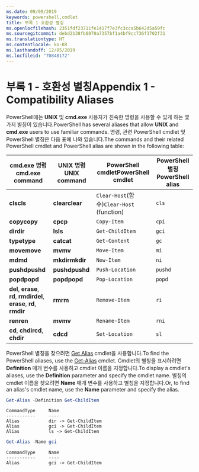 ```yaml
---
ms.date: 09/09/2019
keywords: powershell,cmdlet
title: 부록 1 호환성 별칭
ms.openlocfilehash: 2351fdf23711fe1417f7e3fc3cca5b642d5a59fc
ms.sourcegitcommit: debd2b38fb8070a7357bf1a4bf9cc736f3702f31
ms.translationtype: HT
ms.contentlocale: ko-KR
ms.lasthandoff: 12/05/2019
ms.locfileid: "70848172"
---
```

# <a name="appendix-1---compatibility-aliases"></a><span data-ttu-id="c6744-103">부록 1 - 호환성 별칭</span><span class="sxs-lookup"><span data-stu-id="c6744-103">Appendix 1 - Compatibility Aliases</span></span>

<span data-ttu-id="c6744-104">PowerShell에는 **UNIX** 및 **cmd.exe** 사용자가 친숙한 명령을 사용할 수 있게 하는 몇 가지 별칭이 있습니다.</span><span class="sxs-lookup"><span data-stu-id="c6744-104">PowerShell has several aliases that allow **UNIX** and **cmd.exe** users to use familiar commands.</span></span>
<span data-ttu-id="c6744-105">명령, 관련 PowerShell cmdlet 및 PowerShell 별칭은 다음 표에 나와 있습니다.</span><span class="sxs-lookup"><span data-stu-id="c6744-105">The commands and their related PowerShell cmdlet and PowerShell alias are shown in the following table:</span></span>

|<span data-ttu-id="c6744-106">cmd.exe 명령</span><span class="sxs-lookup"><span data-stu-id="c6744-106">cmd.exe command</span></span>|<span data-ttu-id="c6744-107">UNIX 명령</span><span class="sxs-lookup"><span data-stu-id="c6744-107">UNIX command</span></span>|<span data-ttu-id="c6744-108">PowerShell cmdlet</span><span class="sxs-lookup"><span data-stu-id="c6744-108">PowerShell cmdlet</span></span>|<span data-ttu-id="c6744-109">PowerShell 별칭</span><span class="sxs-lookup"><span data-stu-id="c6744-109">PowerShell alias</span></span>|
|---------------|----------------|--------------|------------|
|<span data-ttu-id="c6744-110">**cls**</span><span class="sxs-lookup"><span data-stu-id="c6744-110">**cls**</span></span>|<span data-ttu-id="c6744-111">**clear**</span><span class="sxs-lookup"><span data-stu-id="c6744-111">**clear**</span></span>|<span data-ttu-id="c6744-112">`Clear-Host`(함수)</span><span class="sxs-lookup"><span data-stu-id="c6744-112">`Clear-Host` (function)</span></span>|`cls`|
|<span data-ttu-id="c6744-113">**copy**</span><span class="sxs-lookup"><span data-stu-id="c6744-113">**copy**</span></span>|<span data-ttu-id="c6744-114">**cp**</span><span class="sxs-lookup"><span data-stu-id="c6744-114">**cp**</span></span>|`Copy-Item`|`cpi`|
|<span data-ttu-id="c6744-115">**dir**</span><span class="sxs-lookup"><span data-stu-id="c6744-115">**dir**</span></span>|<span data-ttu-id="c6744-116">**ls**</span><span class="sxs-lookup"><span data-stu-id="c6744-116">**ls**</span></span>|`Get-ChildItem`|`gci`|
|<span data-ttu-id="c6744-117">**type**</span><span class="sxs-lookup"><span data-stu-id="c6744-117">**type**</span></span>|<span data-ttu-id="c6744-118">**cat**</span><span class="sxs-lookup"><span data-stu-id="c6744-118">**cat**</span></span>|`Get-Content`|`gc`|
|<span data-ttu-id="c6744-119">**move**</span><span class="sxs-lookup"><span data-stu-id="c6744-119">**move**</span></span>|<span data-ttu-id="c6744-120">**mv**</span><span class="sxs-lookup"><span data-stu-id="c6744-120">**mv**</span></span>|`Move-Item`|`mi`|
|<span data-ttu-id="c6744-121">**md**</span><span class="sxs-lookup"><span data-stu-id="c6744-121">**md**</span></span>|<span data-ttu-id="c6744-122">**mkdir**</span><span class="sxs-lookup"><span data-stu-id="c6744-122">**mkdir**</span></span>|`New-Item`|`ni`|
|<span data-ttu-id="c6744-123">**pushd**</span><span class="sxs-lookup"><span data-stu-id="c6744-123">**pushd**</span></span>|<span data-ttu-id="c6744-124">**pushd**</span><span class="sxs-lookup"><span data-stu-id="c6744-124">**pushd**</span></span>|`Push-Location`|`pushd`|
|<span data-ttu-id="c6744-125">**popd**</span><span class="sxs-lookup"><span data-stu-id="c6744-125">**popd**</span></span>|<span data-ttu-id="c6744-126">**popd**</span><span class="sxs-lookup"><span data-stu-id="c6744-126">**popd**</span></span>|`Pop-Location`|`popd`|
|<span data-ttu-id="c6744-127">**del**, **erase**, **rd**, **rmdir**</span><span class="sxs-lookup"><span data-stu-id="c6744-127">**del**, **erase**, **rd**, **rmdir**</span></span>|<span data-ttu-id="c6744-128">**rm**</span><span class="sxs-lookup"><span data-stu-id="c6744-128">**rm**</span></span>|`Remove-Item`|`ri`|
|<span data-ttu-id="c6744-129">**ren**</span><span class="sxs-lookup"><span data-stu-id="c6744-129">**ren**</span></span>|<span data-ttu-id="c6744-130">**mv**</span><span class="sxs-lookup"><span data-stu-id="c6744-130">**mv**</span></span>|`Rename-Item`|`rni`|
|<span data-ttu-id="c6744-131">**cd**, **chdir**</span><span class="sxs-lookup"><span data-stu-id="c6744-131">**cd**, **chdir**</span></span>|<span data-ttu-id="c6744-132">**cd**</span><span class="sxs-lookup"><span data-stu-id="c6744-132">**cd**</span></span>|`Set-Location`|`sl`|

<span data-ttu-id="c6744-133">PowerShell 별칭을 찾으려면 [Get Alias](/powershell/module/Microsoft.PowerShell.Utility/Get-Alias) cmdlet을 사용합니다.</span><span class="sxs-lookup"><span data-stu-id="c6744-133">To find the PowerShell aliases, use the [Get-Alias](/powershell/module/Microsoft.PowerShell.Utility/Get-Alias) cmdlet.</span></span> <span data-ttu-id="c6744-134">Cmdlet의 별칭을 표시하려면 **Definition** 매개 변수를 사용하고 cmdlet 이름을 지정합니다.</span><span class="sxs-lookup"><span data-stu-id="c6744-134">To display a cmdlet's aliases, use the **Definition** parameter and specify the cmdlet name.</span></span>
<span data-ttu-id="c6744-135">별칭의 cmdlet 이름을 찾으려면 **Name** 매개 변수를 사용하고 별칭을 지정합니다.</span><span class="sxs-lookup"><span data-stu-id="c6744-135">Or, to find an alias's cmdlet name, use the **Name** parameter and specify the alias.</span></span>

```powershell
Get-Alias -Definition Get-ChildItem
```

```Output
CommandType     Name
-----------     ----
Alias           dir -> Get-ChildItem
Alias           gci -> Get-ChildItem
Alias           ls -> Get-ChildItem
```

```powershell
Get-Alias -Name gci
```

```Output
CommandType     Name
-----------     ----
Alias           gci -> Get-ChildItem
```
